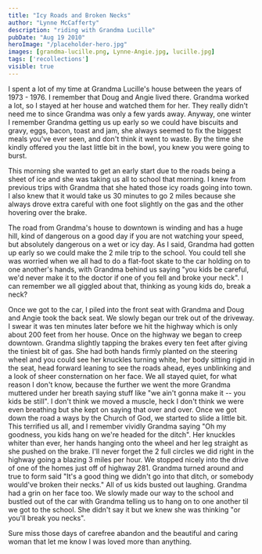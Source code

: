 ```yaml
---
title: "Icy Roads and Broken Necks"
author: "Lynne McCafferty"
description: "riding with Grandma Lucille"
pubDate: "Aug 19 2010"
heroImage: "/placeholder-hero.jpg"
images: [grandma-lucille.png, Lynne-Angie.jpg, lucille.jpg]
tags: ['recollections']
visible: true
---
```

I spent a lot of my time at Grandma Lucille's house between the years of 1973 - 1976. I remember that Doug and Angie lived there. Grandma worked a lot, so I stayed at her house and watched them for her. They really didn't need me to since Grandma was only a few yards away. Anyway, one winter I remember Grandma getting us up early so we could have biscuits and gravy, eggs, bacon, toast and jam, she always seemed to fix the biggest meals you've ever seen, and don't think it went to waste. By the time she kindly offered you the last little bit in the bowl, you knew you were going to burst.

This morning she wanted to get an early start due to the roads being a sheet of ice and she was taking us all to school that morning. I knew from previous trips with Grandma that she hated those icy roads going into town. I also knew that it would take us 30 minutes to go 2 miles because she always drove extra careful with one foot slightly on the gas and the other hovering over the brake.

The road from Grandma's house to downtown is winding and has a huge hill, kind of dangerous on a good day if you are not watching your speed, but absolutely dangerous on a wet or icy day. As I said, Grandma had gotten up early so we could make the 2 mile trip to the school. You could tell she was worried when we all had to do a flat-foot skate to the car holding on to one another's hands, with Grandma behind us saying "you kids be careful, we'd never make it to the doctor if one of you fell and broke your neck". I can remember we all giggled about that, thinking as young kids do, break a neck?

Once we got to the car, I piled into the front seat with Grandma and Doug and Angie took the back seat. We slowly began our trek out of the driveway. I swear it was ten minutes later before we hit the highway which is only about 200 feet from her house. Once on the highway we began to creep downtown. Grandma slightly tapping the brakes every ten feet after giving the tiniest bit of gas. She had both hands firmly planted on the steering wheel and you could see her knuckles turning white, her body sitting rigid in the seat, head forward leaning to see the roads ahead, eyes unblinking and a look of sheer consternation on her face. We all stayed quiet, for what reason I don't know, because the further we went the more Grandma muttered under her breath saying stuff like "we ain't gonna make it -- you kids be still". I don't think we moved a muscle, heck I don't think we were even breathing but she kept on saying that over and over.
Once we got down the road a ways by the Church of God, we started to slide a little bit. This terrified us all, and I remember vividly Grandma saying "Oh my goodness, you kids hang on we're headed for the ditch". Her knuckles whiter than ever, her hands hanging onto the wheel and her leg straight as she pushed on the brake. I'll never forget the 2 full circles we did right in the highway going a blazing 3 miles per hour. We stopped nicely into the drive of one of the homes just off of highway 281. Grandma turned around and true to form said "It's a good thing we didn't go into that ditch, or somebody would've broken their necks." All of us kids busted out laughing. Grandma had a grin on her face too. We slowly made our way to the school and bustled out of the car with Grandma telling us to hang on to one another til we got to the school. She didn't say it but we knew she was thinking "or you'll break you necks".

Sure miss those days of carefree abandon and the beautiful and caring woman that let me know I was loved more than anything.
